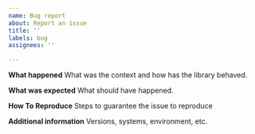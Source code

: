 ```yaml
---
name: Bug report
about: Report an issue
title: ''
labels: bug
assignees: ''

---
```


**What happened**
What was the context and how has the library behaved.

**What was expected**
What should have happened.

**How To Reproduce**
Steps to guarantee the issue to reproduce

**Additional information**
Versions, systems, environment, etc.
